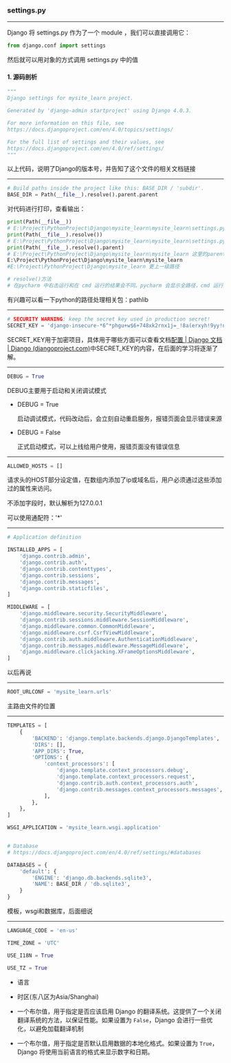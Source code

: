 ### settings.py

---

Django 将 settings.py 作为了一个 module ，我们可以直接调用它：

```python
from django.conf import settings
```

然后就可以用对象的方式调用 settings.py 中的值

#### 1. 源码剖析

```python
"""
Django settings for mysite_learn project.

Generated by 'django-admin startproject' using Django 4.0.3.

For more information on this file, see
https://docs.djangoproject.com/en/4.0/topics/settings/

For the full list of settings and their values, see
https://docs.djangoproject.com/en/4.0/ref/settings/
"""
```

以上代码，说明了Django的版本号，并告知了这个文件的相关文档链接

---

```python
# Build paths inside the project like this: BASE_DIR / 'subdir'.
BASE_DIR = Path(__file__).resolve().parent.parent
```

对代码进行打印，查看输出：

```python
print(Path(__file__)) 
# E:\Project\PythonProject\Django\mysite_learn\mysite_learn\settings.py 即该文件绝对路径
print(Path(__file__).resolve()) 
# E:\Project\PythonProject\Django\mysite_learn\mysite_learn\settings.py 依然为绝对路径，不过调用了resolve方法
print(Path(__file__).resolve().parent) 
# E:\Project\PythonProject\Django\mysite_learn\mysite_learn 这里的parent方法表示求上一级路径
E:\Project\PythonProject\Django\mysite_learn\mysite_learn 
#E:\Project\PythonProject\Django\mysite_learn 更上一级路径
```



```python
# resolve()方法
# 在pycharm 中右击运行和在 cmd 运行的结果会不同。pycharm 会显示全路径，cmd 运行只会显示工作目录下的相对路径。如果想统一，可以# 添加后缀 .resolve() 转化成绝对路径，这个在后面还会提到。
```

有兴趣可以看一下python的路径处理相关包：pathlib

---

```python
# SECURITY WARNING: keep the secret key used in production secret!
SECRET_KEY = 'django-insecure-*6^*phgu+w$6+748xk2rnx1j=_!8a(erxyh!9yy!n6as#nu_31'
```

SECRET_KEY用于加密项目，具体用于哪些方面可以查看文档[配置 | Django 文档 | Django (djangoproject.com)](https://docs.djangoproject.com/zh-hans/4.0/ref/settings/)中SECRET_KEY的内容，在后面的学习将逐渐了解。

---

```python
DEBUG = True
```

DEBUG主要用于启动和关闭调试模式

- DEBUG = True

  启动调试模式，代码改动后，会立刻自动重启服务，报错页面会显示错误来源

- DEBUG = False

  正式启动模式，可以上线给用户使用，报错页面没有错误信息

---

```python
ALLOWED_HOSTS = []
```

请求头的HOST部分设定值，在数组内添加了ip或域名后，用户必须通过这些添加过的属性来访问。

不添加字段时，默认解析为127.0.0.1

可以使用通配符：'*'

---

```python
# Application definition

INSTALLED_APPS = [
    'django.contrib.admin',
    'django.contrib.auth',
    'django.contrib.contenttypes',
    'django.contrib.sessions',
    'django.contrib.messages',
    'django.contrib.staticfiles',
]

MIDDLEWARE = [
    'django.middleware.security.SecurityMiddleware',
    'django.contrib.sessions.middleware.SessionMiddleware',
    'django.middleware.common.CommonMiddleware',
    'django.middleware.csrf.CsrfViewMiddleware',
    'django.contrib.auth.middleware.AuthenticationMiddleware',
    'django.contrib.messages.middleware.MessageMiddleware',
    'django.middleware.clickjacking.XFrameOptionsMiddleware',
]
```

以后再说

---

```python
ROOT_URLCONF = 'mysite_learn.urls'
```

主路由文件的位置

---

```python
TEMPLATES = [
    {
        'BACKEND': 'django.template.backends.django.DjangoTemplates',
        'DIRS': [],
        'APP_DIRS': True,
        'OPTIONS': {
            'context_processors': [
                'django.template.context_processors.debug',
                'django.template.context_processors.request',
                'django.contrib.auth.context_processors.auth',
                'django.contrib.messages.context_processors.messages',
            ],
        },
    },
]

WSGI_APPLICATION = 'mysite_learn.wsgi.application'


# Database
# https://docs.djangoproject.com/en/4.0/ref/settings/#databases

DATABASES = {
    'default': {
        'ENGINE': 'django.db.backends.sqlite3',
        'NAME': BASE_DIR / 'db.sqlite3',
    }
}
```

模板，wsgi和数据库，后面细说

---

```python
LANGUAGE_CODE = 'en-us'

TIME_ZONE = 'UTC'

USE_I18N = True

USE_TZ = True
```

- 语言

- 时区(东八区为Asia/Shanghai)

- 一个布尔值，用于指定是否应该启用 Django 的翻译系统。这提供了一个关闭翻译系统的方法，以保证性能。如果设置为 `False`，Django 会进行一些优化，以避免加载翻译机制

- 一个布尔值，用于指定是否默认启用数据的本地化格式。如果设置为 `True`，Django 将使用当前语言的格式来显示数字和日期。

  









